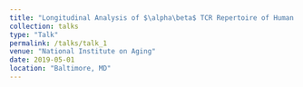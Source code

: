 ```yaml
---
title: "Longitudinal Analysis of $\alpha\beta$ TCR Repertoire of Human CD4+ and CD8+ T-cells reveals distinct age-associated changes"
collection: talks
type: "Talk"
permalink: /talks/talk_1
venue: "National Institute on Aging"
date: 2019-05-01
location: "Baltimore, MD"
---
```

